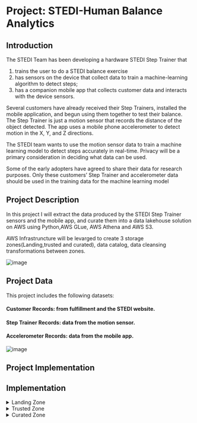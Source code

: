# Project: STEDI-Human Balance Analytics

## Introduction

The STEDI Team has been  developing a hardware STEDI Step Trainer that
1. trains the user to do a STEDI balance exercise 
2. has sensors on the device that collect data to train a machine-learning algorithm to detect steps;
3. has a companion mobile app that collects customer data and interacts with the device sensors.

Several customers have already received their Step Trainers, installed the mobile application, and begun using them together to test their balance. 
The Step Trainer is just a motion sensor that records the distance of the object detected. The app uses a mobile phone accelerometer to detect motion
 in the X, Y, and Z directions.

The STEDI team wants to use the motion sensor data to train a machine learning model to detect steps accurately in real-time. Privacy will be a 
primary consideration in deciding what data can be used.

Some of the early adopters have agreed to share their data for research purposes. Only these customers’ Step Trainer and accelerometer data 
should be used in the training data for the machine learning model

## Project Description

In this project I will extract the data produced by the STEDI Step Trainer sensors and the mobile app, and curate them into a data lakehouse 
solution on AWS using Python,AWS GLue, AWS Athena and AWS S3.

AWS Infrastruncture will be levarged to create 3 storage zones(Landing,trusted and curated), data catalog, data cleansing transformations 
between zones.

![image](https://github.com/prathiksha1990/Data-Engineer-Nanodegree-Projects-Udacity/assets/16706973/1f7ce902-5729-44ed-8f1a-265969ffc0e4)

 
## Project Data

This project includes the following datasets:

#### Customer Records: from fulfillment and the STEDI website.
#### Step Trainer Records: data from the motion sensor.
#### Accelerometer Records: data from the mobile app.

![image](https://github.com/prathiksha1990/Data-Engineer-Nanodegree-Projects-Udacity/assets/16706973/1a4d4689-0aa3-428c-a9a1-e13aaac0f2d8)

## Project Implementation

## Implementation
<details>
<summary>
Landing Zone
</summary>

> In the Landing Zone I stored the customer, accelerometer and step trainer raw data in AWS S3 bucket. 

Using The AWS glue data catalog, I created a glue tables so that I can query the data using AWS athena.

1- Customer Landing Table:

<img width="895" alt="customer_landing" src="https://github.com/prathiksha1990/Data-Engineer-Nanodegree-Projects-Udacity/assets/16706973/bf46a0db-dc5b-448a-9e22-076b3a891020">


2- Accelerometer Landing Table: 

<img width="735" alt="accelerometer_landing" src="https://github.com/prathiksha1990/Data-Engineer-Nanodegree-Projects-Udacity/assets/16706973/91537795-e978-4180-a5e7-ec1228ba4f33">


3- Step Trainer Landing Table: 

<img width="669" alt="step_trainer_landing" src="https://github.com/prathiksha1990/Data-Engineer-Nanodegree-Projects-Udacity/assets/16706973/00739b28-c524-43b5-807e-88e140b0ce61">


</details>

<details>
<summary>
Trusted Zone
</summary>

> In the Trusted Zone, I created AWS Glue jobs to make transofrmations on the raw data in the landing zones.

**Glue job scripts**

[1. Customer_Landing_to_Trusted.py](customer_landing_to_trusted.py) - This script transfers customer data from the 'landing' to 'trusted' zones. It filters for customers who have agreed to share data with researchers.

[2. Accelerometer_Landing_to_Trusted.py](accelerometer_landing_to_trusted.py) - This script transfers accelerometer data from the 'landing' to 'trusted' zones. Using a join on customer_trusted and accelerometer_landing, It filters for Accelerometer readings from customers who have agreed to share data with researchers.

[3. Step_Trainer_Landing_to_Trusted.py](Trainer_landing_to_trusted.py) - This script transfers Step Trainer data from the 'landing' to 'trusted' zones. Using a join on customer_curated and step_trainer_landing, It filters for customers who have accelerometer data and have agreed to share their data for research with Step Trainer readings.

The customer_trusted table was queried in Athena to show that it only contains customer records from people who agreed to share their data.


</details>

<details>
<summary>
Curated Zone
</summary>

> In the Curated Zone I created AWS Glue jobs to make further transformations, to meet the specific needs of a particular analysis.

**Glue job scripts**

[customer_trusted_to_customer_curated.py](customer_trusted_to_customer_curated.py) - This script transfers customer data from the 'trusted' to 'curated' zones. Using a join on customer_trusted and accelerometer_landing, It filters for customers with Accelerometer readings and have agreed to share data with researchers.

[machine_learning_curated.py](machine_learning_curated.py): This script is used to build aggregated table that has each of the Step Trainer Readings, and the associated accelerometer reading data for the same timestamp, but only for customers who have agreed to share their data.

</details>

